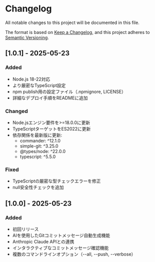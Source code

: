# Changelog

All notable changes to this project will be documented in this file.

The format is based on [Keep a Changelog](https://keepachangelog.com/en/1.0.0/),
and this project adheres to [Semantic Versioning](https://semver.org/spec/v2.0.0.html).

## [1.0.1] - 2025-05-23

### Added

- Node.js 18-22対応
- より厳密なTypeScript設定
- npm publish用の設定ファイル（.npmignore, LICENSE）
- 詳細なデプロイ手順をREADMEに追加

### Changed

- Node.jsエンジン要件を>=18.0.0に更新
- TypeScriptターゲットをES2022に更新
- 依存関係を最新版に更新:
  - commander: ^12.1.0
  - simple-git: ^3.25.0
  - @types/node: ^22.0.0
  - typescript: ^5.5.0

### Fixed

- TypeScriptの厳密な型チェックエラーを修正
- null安全性チェックを追加

## [1.0.0] - 2025-05-23

### Added

- 初回リリース
- AIを使用したGitコミットメッセージ自動生成機能
- Anthropic Claude APIとの連携
- インタラクティブなコミットメッセージ確認機能
- 複数のコマンドラインオプション（--all, --push, --verbose）
